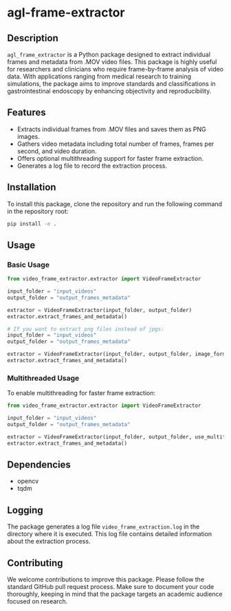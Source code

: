 # agl-frame-extractor

## Description

`agl_frame_extractor` is a Python package designed to extract individual frames and metadata from .MOV video files. This package is highly useful for researchers and clinicians who require frame-by-frame analysis of video data. With applications ranging from medical research to training simulations, the package aims to improve standards and classifications in gastrointestinal endoscopy by enhancing objectivity and reproducibility.

## Features

- Extracts individual frames from .MOV files and saves them as PNG images.
- Gathers video metadata including total number of frames, frames per second, and video duration.
- Offers optional multithreading support for faster frame extraction.
- Generates a log file to record the extraction process.

## Installation

To install this package, clone the repository and run the following command in the repository root:

```bash
pip install -e .
```

## Usage

### Basic Usage

```python
from video_frame_extractor.extractor import VideoFrameExtractor

input_folder = "input_videos"
output_folder = "output_frames_metadata"

extractor = VideoFrameExtractor(input_folder, output_folder)
extractor.extract_frames_and_metadata()

# If you want to extract png files instead of jpgs:
input_folder = "input_videos"
output_folder = "output_frames_metadata"

extractor = VideoFrameExtractor(input_folder, output_folder, image_format='png')
extractor.extract_frames_and_metadata()
```

### Multithreaded Usage

To enable multithreading for faster frame extraction:

```python
from video_frame_extractor.extractor import VideoFrameExtractor

input_folder = "input_videos"
output_folder = "output_frames_metadata"

extractor = VideoFrameExtractor(input_folder, output_folder, use_multithreading=True)
extractor.extract_frames_and_metadata()
```

## Dependencies

- opencv
- tqdm

## Logging

The package generates a log file `video_frame_extraction.log` in the directory where it is executed. This log file contains detailed information about the extraction process.

## Contributing

We welcome contributions to improve this package. Please follow the standard GitHub pull request process. Make sure to document your code thoroughly, keeping in mind that the package targets an academic audience focused on research.
